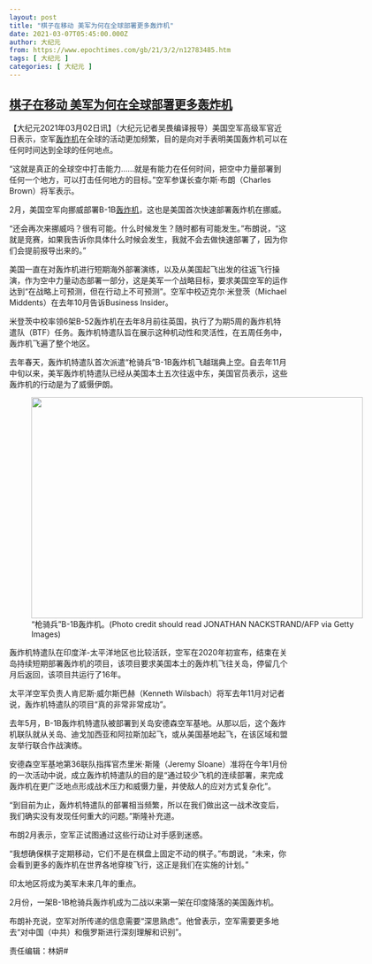 ```yaml
---
layout: post
title: "棋子在移动 美军为何在全球部署更多轰炸机"
date: 2021-03-07T05:45:00.000Z
author: 大纪元
from: https://www.epochtimes.com/gb/21/3/2/n12783485.htm
tags: [ 大纪元 ]
categories: [ 大纪元 ]
---
```

<!--1615095900000-->
[棋子在移动 美军为何在全球部署更多轰炸机](https://www.epochtimes.com/gb/21/3/2/n12783485.htm)
------

<div>
<p>【大纪元2021年03月02日讯】（大纪元记者吴畏编译报导）美国空军高级军官近日表示，空军<a href="https://www.epochtimes.com/gb/tag/%E8%BD%B0%E7%82%B8%E6%9C%BA.html">轰炸机</a>在全球的活动更加频繁，目的是向对手表明美国轰炸机可以在任何时间达到全球的任何地点。</p><p>“这就是真正的全球空中打击能力……就是有能力在任何时间，把空中力量部署到任何一个地方，可以打击任何地方的目标。”空军参谋长查尔斯·布朗（Charles Brown）将军表示。</p><p>2月，美国空军向挪威部署B-1B<a href="https://www.epochtimes.com/gb/tag/%E8%BD%B0%E7%82%B8%E6%9C%BA.html">轰炸机</a>，这也是美国首次快速部署轰炸机在挪威。</p><p>“还会再次来挪威吗？很有可能。什么时候发生？随时都有可能发生。”布朗说，“这就是竞赛，如果我告诉你具体什么时候会发生，我就不会去做快速部署了，因为你们会提前报导出来的。”</p><p>美国一直在对轰炸机进行短期海外部署演练，以及从美国起飞出发的往返飞行操演，作为空中力量动态部署一部分，这是美军一个战略目标，要求美国空军的运作达到“在战略上可预测，但在行动上不可预测”。空军中校迈克尔·米登茨（Michael Middents）在去年10月告诉Business Insider。</p><p>米登茨中校率领6架B-52轰炸机在去年8月前往英国，执行了为期5周的轰炸机特遣队（BTF）任务。轰炸机特遣队旨在展示这种机动性和灵活性，在五周任务中，轰炸机飞遍了整个地区。</p><p>去年春天，轰炸机特遣队首次派遣“枪骑兵”B-1B轰炸机飞越瑞典上空。自去年11月中旬以来，美军轰炸机特遣队已经从美国本土五次往返中东，美国官员表示，这些轰炸机的行动是为了威慑伊朗。</p><figure id="attachment_12785782" style="width: 600px" class="wp-caption aligncenter"><a href="https://i.epochtimes.com/assets/uploads/2021/03/GettyImages-1055491416.jpg"><img class="size-large wp-image-12785782" src="https://i.epochtimes.com/assets/uploads/2021/03/GettyImages-1055491416-600x400.jpg" alt="" width="600" height="400" /></a><figcaption class="wp-caption-text">“枪骑兵”B-1B轰炸机。(Photo credit should read JONATHAN NACKSTRAND/AFP via Getty Images)</figcaption></figure><p>轰炸机特遣队在印度洋-太平洋地区也比较活跃，空军在2020年初宣布，结束在关岛持续短期部署轰炸机的项目，该项目要求美国本土的轰炸机飞往关岛，停留几个月后返回，该项目共运行了16年。</p><p>太平洋空军负责人肯尼斯·威尔斯巴赫（Kenneth Wilsbach）将军去年11月对记者说，轰炸机特遣队的项目“真的非常非常成功”。</p><p>去年5月，B-1B轰炸机特遣队被部署到关岛安德森空军基地。从那以后，这个轰炸机联队就从关岛、迪戈加西亚和阿拉斯加起飞，或从美国基地起飞，在该区域和盟友举行联合作战演练。</p><p>安德森空军基地第36联队指挥官杰里米·斯隆（Jeremy Sloane）准将在今年1月份的一次活动中说，成立轰炸机特遣队的目的是“通过较少飞机的连续部署，来完成轰炸机在更广泛地点形成战术压力和威慑力量，并使敌人的应对方式复杂化”。</p><p>“到目前为止，轰炸机特遣队的部署相当频繁，所以在我们做出这一战术改变后，我们确实没有发现任何重大的问题。”斯隆补充道。</p><p>布朗2月表示，空军正试图通过这些行动让对手感到迷惑。</p><p>“我想确保棋子定期移动，它们不是在棋盘上固定不动的棋子。”布朗说，“未来，你会看到更多的轰炸机在世界各地穿梭飞行，这正是我们在实施的计划。”</p><p>印太地区将成为美军未来几年的重点。</p><p>2月份，一架B-1B枪骑兵轰炸机成为二战以来第一架在印度降落的美国轰炸机。</p><p>布朗补充说，空军对所传递的信息需要“深思熟虑”。他曾表示，空军需要更多地去“对中国（中共）和俄罗斯进行深刻理解和识别”。</p><p>责任编辑：林妍#</p>
</div>

